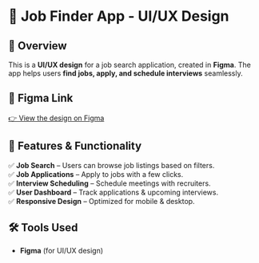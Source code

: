# 📌 Job Finder App - UI/UX Design  

## 🎨 Overview  
This is a **UI/UX design** for a job search application, created in **Figma**. The app helps users **find jobs, apply, and schedule interviews** seamlessly.  

## 🔗 Figma Link  
[👉 View the design on Figma](https://www.figma.com/design/FJthkKUzcw17sou6OxQTwb/A3?node-id=0-1&m=dev&t=4FGtXHnhHzT9lPhB-1)  



## 🚀 Features & Functionality  
✅ **Job Search** – Users can browse job listings based on filters.  
✅ **Job Applications** – Apply to jobs with a few clicks.  
✅ **Interview Scheduling** – Schedule meetings with recruiters.  
✅ **User Dashboard** – Track applications & upcoming interviews.  
✅ **Responsive Design** – Optimized for mobile & desktop.  

## 🛠️ Tools Used  
- **Figma** (for UI/UX design)  

